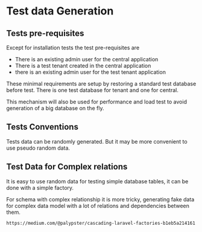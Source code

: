 # Test data Generation

## Tests pre-requisites

Except for installation tests the test pre-requisites are

* There is an existing admin user for the central application
* There is a test tenant created in the central application
* there is an existing admin user for the test tenant application

These minimal requirements are setup by restoring a standard test database before test.
There is one test database for tenant and one for central.

This mechanism will also be used for performance and load test to avoid generation 
of a big database on the fly.

## Tests Conventions

Tests data can be randomly generated. But it may be more convenient to use pseudo random data.

## Test Data for Complex relations

It is easy to use random data for testing simple database tables, it can be done with a simple factory.

For schema with complex relationship it is more tricky, generating fake data for complex data model with a lot of relations and dependencies between them.

    https://medium.com/@palypster/cascading-laravel-factories-b1eb5a214161




